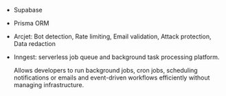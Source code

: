 
- Supabase 

- Prisma ORM 

- Arcjet: Bot detection, Rate limiting, Email validation, Attack protection, Data redaction 

- Inngest: serverless job queue and background task processing platform.

    Allows developers to run background jobs, cron jobs, scheduling notifications or emails and event-driven workflows efficiently without managing infrastructure. 

